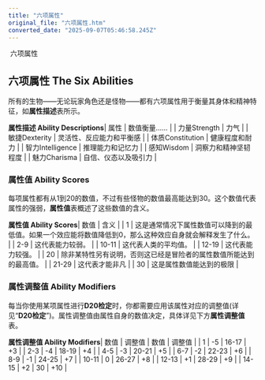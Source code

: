 ```yaml
---
title: "六项属性"
original_file: "六项属性.htm"
converted_date: "2025-09-07T05:46:58.245Z"
---
```


﻿ 六项属性  

## 六项属性 The Six Abilities

所有的生物——无论玩家角色还是怪物——都有六项属性用于衡量其身体和精神特征，如**属性描述**表所示。

**属性描述 Ability Descriptions**| 属性 | 数值衡量…… |
| 力量Strength | 力气 |
| 敏捷Dexterity | 灵活性、反应能力和平衡感 |
| 体质Constitution | 健康程度和耐力 |
| 智力Intelligence | 推理能力和记忆力 |
| 感知Wisdom | 洞察力和精神坚韧程度 |
| 魅力Charisma | 自信、仪态以及吸引力 |

### 属性值 Ability Scores

每项属性都有从1到20的数值，不过有些怪物的数值最高能达到30。这个数值代表属性的强弱，**属性值**表概述了这些数值的含义。

**属性值 Ability Scores**| 数值 | 含义 |
| 1 | 这是通常情况下属性数值可以降到的最低值。如果一个效应能将数值降低到0，那么这种效应自身就会解释发生了什么。 |
| 2-9 | 这代表能力较弱。 |
| 10-11 | 这代表人类的平均值。 |
| 12-19 | 这代表能力较强。 |
| 20 | 除非某特性另有说明，否则这已经是冒险者的属性数值所能达到的最高值。 |
| 21-29 | 这代表才能非凡 |
| 30 | 这是属性数值能达到的极限 |

### 属性调整值 Ability Modifiers

每当你使用某项属性进行****D20检定****时，你都需要应用该属性对应的调整值(详见“**D20检定**”)。属性调整值由属性自身的数值决定，具体详见下方**属性调整值**表。

**属性调整值 Ability Modifiers**| 数值 | 调整值 | 数值 | 调整值 |
| 1 | -5 | 16-17 | +3 |
| 2-3 | -4 | 18-19 | +4 |
| 4-5 | -3 | 20-21 | +5 |
| 6-7 | -2 | 22-23 | +6 |
| 8-9 | -1 | 24-25 | +7 |
| 10-11 | 0 | 26-27 | +8 |
| 12-13 | +1 | 28-29 | +9 |
| 14-15 | +2 | 30 | +10 |